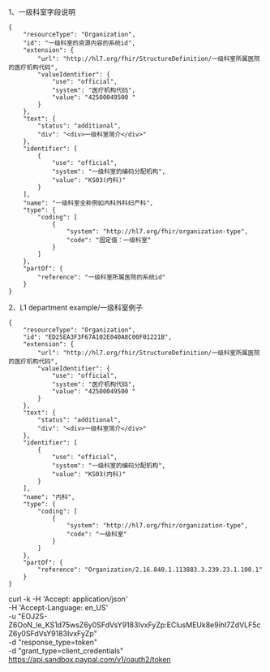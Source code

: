 1、一级科室字段说明
```
{
    "resourceType": "Organization",
    "id": "一级科室的资源内容的系统id",
    "extension": {
        "url": "http://hl7.org/fhir/StructureDefinition/一级科室所属医院的医疗机构代码",
        "valueIdentifier": {
            "use": "official",
            "system": "医疗机构代码",
            "value": "42500049500 "
        }
    },
    "text": {
        "status": "additional",
        "div": "<div>一级科室简介</div>"
    },
    "identifier": [
        {
            "use": "official",
            "system": "一级科室的编码分配机构",
            "value": "KS03(内科)"
        }
    ],
    "name": "一级科室全称例如内科外科妇产科",
    "type": {
        "coding": [
            {
                "system": "http://hl7.org/fhir/organization-type",
                "code": "固定值：一级科室"
            }
        ]
    },
    "partOf": {
        "reference": "一级科室所属医院的系统id"
    }
}
```
2、L1 department example/一级科室例子

```
{
    "resourceType": "Organization",
    "id": "ED25EA3F3F67A102E040A8C00F01221B",
    "extension": {
        "url": "http://hl7.org/fhir/StructureDefinition/一级科室所属医院的医疗机构代码",
        "valueIdentifier": {
            "use": "official",
            "system": "医疗机构代码",
            "value": "42500049500 "
        }
    },
    "text": {
        "status": "additional",
        "div": "<div>一级科室简介</div>"
    },
    "identifier": [
        {
            "use": "official",
            "system": "一级科室的编码分配机构",
            "value": "KS03(内科)"
        }
    ],
    "name": "内科",
    "type": {
        "coding": [
            {
                "system": "http://hl7.org/fhir/organization-type",
                "code": "一级科室"
            }
        ]
    },
    "partOf": {
        "reference": "Organization/2.16.840.1.113883.3.239.23.1.100.1"
    }
}
```


curl -k -H 'Accept: application/json' \
	   -H 'Accept-Language: en_US' \
	   -u "EOJ2S-Z6OoN_le_KS1d75wsZ6y0SFdVsY9183IvxFyZp:EClusMEUk8e9ihI7ZdVLF5cZ6y0SFdVsY9183IvxFyZp" \
	   -d "response_type=token" \
	   -d "grant_type=client_credentials" \
	https://api.sandbox.paypal.com/v1/oauth2/token
